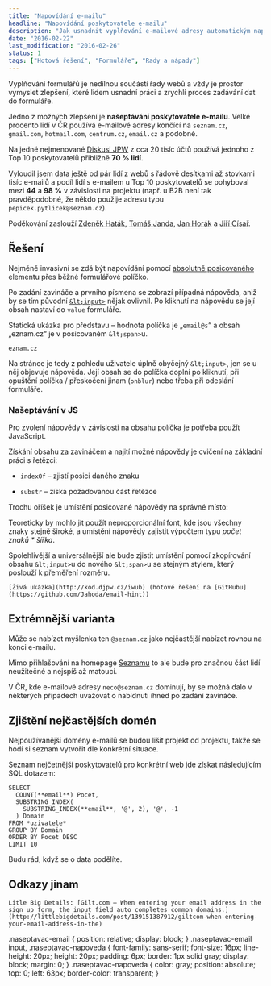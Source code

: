 ```yaml
---
title: "Napovídání e-mailu"
headline: "Napovídání poskytovatele e-mailu"
description: "Jak usnadnit vyplňování e-mailové adresy automatickým napovídáním poskytovatele."
date: "2016-02-22"
last_modification: "2016-02-26"
status: 1
tags: ["Hotová řešení", "Formuláře", "Rady a nápady"]
---
```


Vyplňování formulářů je nedílnou součástí řady webů a vždy je prostor vymyslet zlepšení, které lidem usnadní práci a zrychlí proces zadávání dat do formuláře.

Jedno z možných zlepšení je **našeptávání poskytovatele e-mailu**. Velké procento lidí v ČR používá e-mailové adresy končící na `seznam.cz`, `gmail.com`, `hotmail.com`, `centrum.cz`, `email.cz` a podobně.

Na jedné nejmenované [Diskusi JPW](http://djpw.cz) z cca 20 tisíc účtů používá jednoho z Top 10 poskytovatelů přibližně **70 % lidí**.

Vyloudil jsem data ještě od pár lidí z webů s řádově desítkami až stovkami tisíc e-mailů a podíl lidí s e-mailem u Top 10 poskytovatelů se pohyboval mezi **44** a **98 %** v závislosti na projektu (např. u B2B není tak pravděpodobné, že někdo použije adresu typu `pepicek.pytlicek@seznam.cz`).

Poděkování zaslouží [Zdeněk Haták](http://hatak.cz/), [Tomáš Janda](https://twitter.com/medvidek88), [Jan Horák](http://gransy.com/) a [Jiří Císař](http://www.jiricisar.cz/).

## Řešení

Nejméně invasivní se zdá být napovídání pomocí [absolutně posicovaného](/position#absolute) elementu přes běžné formulářové políčko.

Po zadání zavináče a prvního písmena se zobrazí případná nápověda, aniž by se tím původní [`&lt;input>`](/input) nějak ovlivnil. Po kliknutí na nápovědu se její obsah nastaví do `value` formuláře.

Statická ukázka pro představu – hodnota políčka je „`email@s`“ a obsah „eznam.cz“ je v posicovaném `&lt;span>`u.

    eznam.cz

Na stránce je tedy z pohledu uživatele úplně obyčejný `&lt;input>`, jen se u něj objevuje nápověda. Její obsah se do políčka doplní po kliknutí, při opuštění políčka / přeskočení jinam (`onblur`) nebo třeba při odeslání formuláře.

### Našeptávání v JS

Pro zvolení nápovědy v závislosti na obsahu políčka je potřeba použít JavaScript.

Získání obsahu za zavináčem a najití možné nápovědy je cvičení na základní práci s řetězci:

  - `indexOf` – zjistí posici daného znaku

  - `substr` – získá požadovanou část řetězce

Trochu oříšek je umístění posicované nápovědy na správné místo:

Teoreticky by mohlo jít použít neproporcionální font, kde jsou všechny znaky stejně široké, a umístění nápovědy zajistit výpočtem typu *počet znaků * šířka*.

Spolehlivější a universálnější ale bude zjistit umístění pomocí zkopírování obsahu `&lt;input>`u do nového `&lt;span>`u se stejným stylem, který poslouží k přeměření rozměru.

    [Živá ukázka](http://kod.djpw.cz/iwub) (hotové řešení na [GitHubu](https://github.com/Jahoda/email-hint))

## Extrémnější varianta

Může se nabízet myšlenka ten `@seznam.cz` jako nejčastější nabízet rovnou na konci e-mailu.

Mimo přihlašování na homepage [Seznamu](/seznam) to ale bude pro značnou část lidí neužitečné a nejspíš až matoucí.

V ČR, kde e-mailové adresy `neco@seznam.cz` dominují, by se možná dalo v některých případech uvažovat o nabídnutí ihned po zadání zavináče.

## Zjištění nejčastějších domén

Nejpoužívanější domény e-mailů se budou lišit projekt od projektu, takže se hodí si seznam vytvořit dle konkrétní situace.

Seznam nejčetnější poskytovatelů pro konkrétní web jde získat následujícím SQL dotazem:

```
SELECT 
  COUNT(**email**) Pocet, 
  SUBSTRING_INDEX(
    SUBSTRING_INDEX(**email**, '@', 2), '@', -1
  ) Domain 
FROM *uzivatele*
GROUP BY Domain 
ORDER BY Pocet DESC 
LIMIT 10
```

Budu rád, když se o data podělíte.

## Odkazy jinam

    Litle Big Details: [Gilt.com – When entering your email address in the sign up form, the input field auto completes common domains.](http://littlebigdetails.com/post/139151387912/giltcom-when-entering-your-email-address-in-the)

.naseptavac-email {
    position: relative;
    display: block;
}
.naseptavac-email input, 
.naseptavac-napoveda {
    font-family: sans-serif;
    font-size: 16px;
    line-height: 20px;
    height: 20px;
    padding: 6px;
    border: 1px solid gray;
    display: block;
    margin: 0;
}
.naseptavac-napoveda {
    color: gray;
    position: absolute;
    top: 0;
    left: 63px;
    border-color: transparent;
}